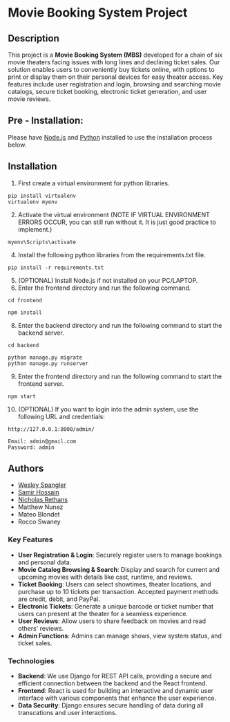 # Movie Booking System Project

## Description

This project is a **Movie Booking System (MBS)** developed for a chain of six movie theaters
facing issues with long lines and declining ticket sales. Our solution enables users to conveniently
buy tickets online, with options to print or display them on their personal devices for easy theater access.
Key features include user registration and login, browsing and searching movie catalogs, secure ticket booking,
electronic ticket generation, and user movie reviews.

## Pre - Installation:

Please have [Node.js](https://nodejs.org/en) and [Python](https://python.org/) installed to use the installation process below.

## Installation

1. First create a virtual environment for python libraries.

```
pip install virtualenv
virtualenv myenv
```

2. Activate the virtual environment (NOTE IF VIRTUAL ENVIRONMENT ERRORS OCCUR, you can still run without it. It is just good practice to implement.)

```
myenv\Scripts\activate
```

4. Install the following python libraries from the requirements.txt file.

```
pip install -r requirements.txt
```

5. (OPTIONAL) Install Node.js if not installed on your PC/LAPTOP.
6. Enter the frontend directory and run the following command.

```
cd frontend
```

```
npm install 
```

8. Enter the backend directory and run the following command to start the backend server.

```
cd backend
```

```
python manage.py migrate
python manage.py runserver
```

9. Enter the frontend directory and run the following command to start the frontend server.

```
npm start
```

10. (OPTIONAL) If you want to login into the admin system, use the following URL and credentials:

```
http://127.0.0.1:8000/admin/

Email: admin@gmail.com
Password: admin
```

## Authors

- [Wesley Spangler](https://github.com/InfiniteWes)
- [Samir Hossain](https://github.com/SamirHossain099)
- [Nicholas Rethans](https://github.com/nrethans)
- Matthew Nunez
- Mateo Blondet
- Rocco Swaney

### Key Features

- **User Registration & Login**: Securely register users to manage bookings and personal data.
- **Movie Catalog Browsing & Search**: Display and search for current and upcoming movies with
  details like cast, runtime, and reviews.
- **Ticket Booking**: Users can select showtimes, theater locations, and purchase up to 10 tickets
  per transaction. Accepted payment methods are credit, debit, and PayPal.
- **Electronic Tickets**: Generate a unique barcode or ticket number that users can present at
  the theater for a seamless experience.
- **User Reviews**: Allow users to share feedback on movies and read others' reviews.
- **Admin Functions**: Admins can manage shows, view system status, and ticket sales.

### Technologies

- **Backend**: We use Django for REST API calls, providing a secure and efficient connection
  between the backend and the React frontend.
- **Frontend**: React is used for building an interactive and dynamic user interface with various
  components that enhance the user experience.
- **Data Security**: Django ensures secure handling of data during all transcations and user interactions.
